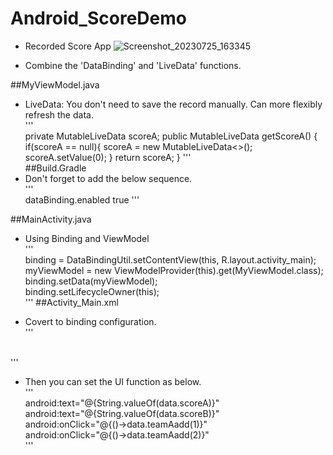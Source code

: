 # Android_ScoreDemo
- Recorded Score App
![Screenshot_20230725_163345](https://github.com/evelynchang0605/Android_ScoreDemo/assets/137132532/e61decb5-b023-4790-bb7b-41d190f4516a)

- Combine the 'DataBinding' and 'LiveData' functions.

##MyViewModel.java  
- LiveData: You don't need to save the record manually. Can more flexibly refresh the data.  
'''  
  private MutableLiveData<Integer> scoreA;
  public MutableLiveData<Integer> getScoreA() {
        if(scoreA == null){
            scoreA = new MutableLiveData<>();
            scoreA.setValue(0);
        }
        return scoreA;
    }
'''  
##Build.Gradle
- Don't forget to add the below sequence.    
'''  
  dataBinding.enabled true
'''

##MainActivity.java  
- Using Binding and ViewModel  
'''  
  binding = DataBindingUtil.setContentView(this, R.layout.activity_main);  
  myViewModel = new ViewModelProvider(this).get(MyViewModel.class);  
  binding.setData(myViewModel);  
  binding.setLifecycleOwner(this);  
'''
##Activity_Main.xml  
- Covert to binding configuration.  
'''  
   <data>  
        <variable  
            name="data"  
            type="com.example.recorderdemo.MyViewModel" />  

    </data>  
 '''   
- Then you can set the UI function as below.    
'''  
  android:text="@{String.valueOf(data.scoreA)}"  
  android:text="@{String.valueOf(data.scoreB)}"  
  android:onClick="@{()->data.teamAadd(1)}"  
  android:onClick="@{()->data.teamAadd(2)}"  
 ''' 
